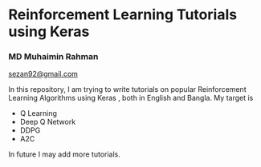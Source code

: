 # Reinforcement Learning Tutorials using Keras

### MD Muhaimin Rahman
<a>sezan92@gmail.com</a>

In this repository, I am trying to write tutorials on popular Reinforcement Learning Algorithms using Keras , both in English and Bangla. My target is
- Q Learning
- Deep Q Network
- DDPG
- A2C

In future I may add more tutorials. 
